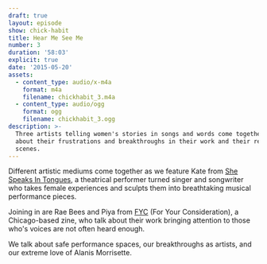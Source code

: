 ```yaml
---
draft: true
layout: episode
show: chick-habit
title: Hear Me See Me
number: 3
duration: '58:03'
explicit: true
date: '2015-05-20'
assets:
  - content_type: audio/x-m4a
    format: m4a
    filename: chickhabit_3.m4a
  - content_type: audio/ogg
    format: ogg
    filename: chickhabit_3.ogg
description: >-
  Three artists telling women's stories in songs and words come together to talk
  about their frustrations and breakthroughs in their work and their respective
  scenes.
---
```

Different artistic mediums come together as we feature Kate from [She Speaks In Tongues](https://shespeaksintongues.bandcamp.com), a theatrical performer turned singer and songwriter who takes female experiences and sculpts them into breathtaking musical performance pieces.

Joining in are Rae Bees and Piya from [FYC](http://fyczine.com) (For Your Consideration), a Chicago-based zine, who talk about their work bringing attention to those who's voices are not often heard enough.

We talk about safe performance spaces, our breakthroughs as artists, and our extreme love of Alanis Morrisette.